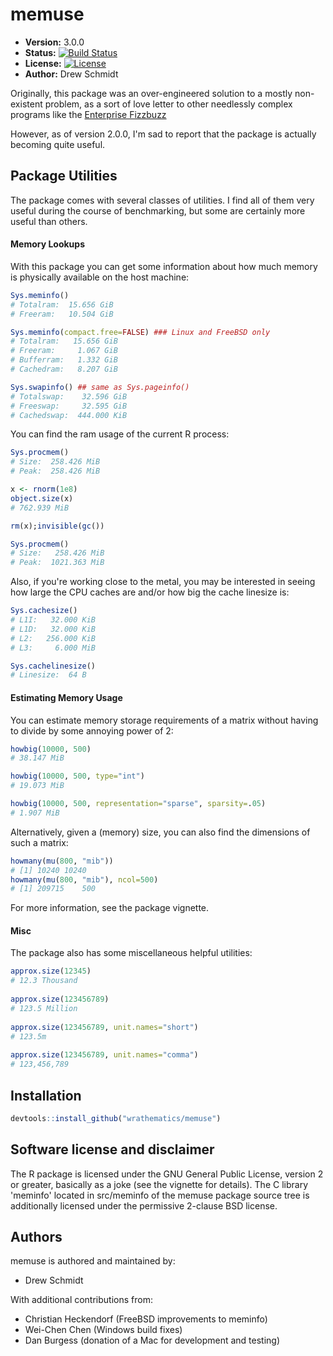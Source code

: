 # memuse 

* **Version:** 3.0.0
* **Status:** [![Build Status](https://travis-ci.org/shinra-dev/memuse.png)](https://travis-ci.org/shinra-dev/memuse) 
* **License:** [![License](http://img.shields.io/badge/license-GPL%20%28%3E=%202%29-orange.svg?style=flat)](http://www.gnu.org/licenses/gpl-2.0.html)
* **Author:** Drew Schmidt


Originally, this package was an over-engineered solution to a mostly non-existent problem, as a sort of love letter to other needlessly complex programs like the [Enterprise Fizzbuzz](https://github.com/Mikkeren/FizzBuzzEnterpriseEdition)

However, as of version 2.0.0, I'm sad to report that the package is actually becoming quite useful.



## Package Utilities

The package comes with several classes of utilities.  I find all of them very useful during the course of benchmarking, but some are certainly more useful than others.


#### Memory Lookups
With this package you can get some information about how much memory is physically available on the host machine:

```r
Sys.meminfo()
# Totalram:  15.656 GiB 
# Freeram:   10.504 GiB 

Sys.meminfo(compact.free=FALSE) ### Linux and FreeBSD only
# Totalram:   15.656 GiB 
# Freeram:     1.067 GiB 
# Bufferram:   1.332 GiB 
# Cachedram:   8.207 GiB 

Sys.swapinfo() ## same as Sys.pageinfo()
# Totalswap:    32.596 GiB 
# Freeswap:     32.595 GiB 
# Cachedswap:  444.000 KiB 
```

You can find the ram usage of the current R process:

```r
Sys.procmem()
# Size:  258.426 MiB 
# Peak:  258.426 MiB 

x <- rnorm(1e8)
object.size(x)
# 762.939 MiB

rm(x);invisible(gc())

Sys.procmem()
# Size:   258.426 MiB 
# Peak:  1021.363 MiB 
```

Also, if you're working close to the metal, you may be interested in seeing how large the CPU caches are and/or how big the cache linesize is:

```r
Sys.cachesize()
# L1I:   32.000 KiB 
# L1D:   32.000 KiB 
# L2:   256.000 KiB 
# L3:     6.000 MiB 

Sys.cachelinesize()
# Linesize:  64 B 
```



#### Estimating Memory Usage

You can estimate memory storage requirements of a matrix without having to divide by some annoying power of 2:

```r
howbig(10000, 500)
# 38.147 MiB

howbig(10000, 500, type="int")
# 19.073 MiB

howbig(10000, 500, representation="sparse", sparsity=.05)
# 1.907 MiB
```

Alternatively, given a (memory) size, you can also find the dimensions of such a matrix:

```r
howmany(mu(800, "mib"))
# [1] 10240 10240
howmany(mu(800, "mib"), ncol=500)
# [1] 209715    500
```

For more information, see the package vignette.


#### Misc

The package also has some miscellaneous helpful utilities:

```r
approx.size(12345)
# 12.3 Thousand
 
approx.size(123456789)
# 123.5 Million
 
approx.size(123456789, unit.names="short")
# 123.5m
 
approx.size(123456789, unit.names="comma")
# 123,456,789
```



## Installation

```r
devtools::install_github("wrathematics/memuse")
```



## Software license and disclaimer

The R package is licensed under the GNU General Public License, version 2 or greater, basically as a joke (see the vignette for details). The C library 'meminfo' located in src/meminfo of the memuse package source tree is additionally licensed under the permissive 2-clause BSD license.



## Authors

memuse is authored and maintained by:

* Drew Schmidt

With additional contributions from:

* Christian Heckendorf (FreeBSD improvements to meminfo)
* Wei-Chen Chen (Windows build fixes)
* Dan Burgess (donation of a Mac for development and testing)
